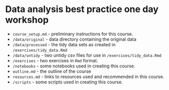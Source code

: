 # Data analysis best practice one day workshop

* `course_setup.md` - preliminary instructions for this course. 
* `/data/original` - data directory containing the original data
* `/data/processed` - the tidy data sets as created in `/exercises/tidy_data.Rmd`
* `/data/untidy` - two untidy csv files for use in `/exercises/tidy_data.Rmd`
* `/exercises` - two exercises in `Rmd` format. 
* `/notebooks` - some notebooks used in creating this course. 
* `outline.md` - the outline of the course
* `resources.md` - links to resources used and recommended in this course. 
* `/scripts` - some scripts used in creating this course. 
